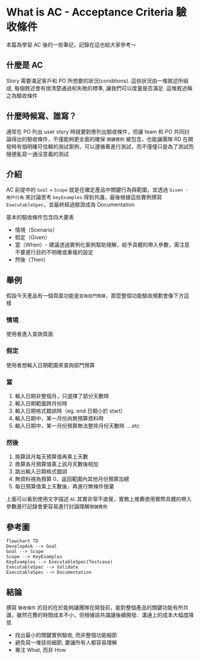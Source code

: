 # What is AC - Acceptance Criteria 驗收條件

本篇為學習 AC 後的一些筆記，記錄在這也給大家參考～


## 什麼是 AC
Story 需要滿足客戶和 PO 所想要的狀況(conditions). 這些狀況由一堆敘述所組成, 每個敘述會有很清楚通過和失敗的標準,  讓我們可以度量是否滿足. 這堆敘述稱之為驗收條件


## 什麼時候寫、誰寫？
通常在 PO 列出 user story 時就要對應列出驗收條件，但讓 team 和 PO 共同討論得出的驗收條件，不僅能夠更全面的確保 `關鍵實例` 被包含，也能讓團隊 RD 在開發時有個明確可信賴的測試案例，可以遵循著進行測試，而不僅僅只是為了測試而隨便亂寫一通沒意義的測試


## 介紹
AC 前提中的 `Goal` + `Scope` 就是在確定產品中關鍵行為與範圍，並透過 `Given - 用戶行為` 來討論思考 `keyExamples` 得到共識，最後根據這些實例撰寫 `ExecutableSpec`，並最終經過驗證成為 Documentation

基本的驗收條件包含四大要素
  - 情境（Scenario）
  - 假定（Given）
  - 當（When）- 建議透過實例化案例幫助理解，給予具體的帶入參數，需注意不要進行目的不明確或重複的設定
  - 然後（Then）

## 舉例
假設今天產品有一個頁面功能是`查詢部門預算`，那麼整個功能驗收規劃會像下方這樣

### **情境**
使用者進入查詢頁面

### **假定**
使用者想輸入日期範圍來查詢部門預算

### **當**
1. 輸入日期非整個月，只選擇了部分天數時
2. 輸入日期範圍跨月份時
3. 輸入日期格式錯誤時（eg. end 日期小於 start）
4. 輸入日期中，某一月份尚無預算資料時
5. 輸入日期中，某一月份預算無法整除月份天數時 ....etc

### **然後**
1. 換算該月每天預算值再乘上天數
2. 換算各月預算值乘上該月天數後相加
3. 跳出輸入日期格式錯誤
4. 無資料視為預算 0，返回範圍內其他月份預算加總
5. 每日預算值乘上天數後，再進行無條件捨棄


上面可以看到使用文字描述 `AC` 其實非常不直覺，實務上推薦使用實際具體的帶入參數進行記錄會更容易進行討論理解`關鍵實例`

## 參考圖
```mermaid
flowchart TD
DevelopAsk --> Goal
Goal --> Scope
Scope --> KeyExamples
KeyExamples --> ExecutableSpec(Testcase)
ExecutableSpec --> Validate
ExecutableSpec --> Documentation
```

## 結論
撰寫 `驗收條件` 的目的在於能夠讓團隊在開發前，能對整個產品的關鍵功能有所共識，雖然花費的時間成本不小，但根據該共識讓後續開發、溝通上的成本大幅度降低
- 找出最小的關鍵實例驗收, 而非整個功能細節
- 避免寫一堆技術細節, 要讓所有人都容易理解
- 專注 What, 而非 How

